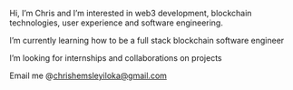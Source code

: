  Hi, I’m Chris and 
I’m interested in web3 development,
blockchain technologies, user experience
and software engineering.
 
I’m currently learning how to be a full stack blockchain software engineer 
 
I’m looking for internships and collaborations on projects 
 
Email me @chrishemsleyiloka@gmail.com

<!---
Christopherhemsleyiloka/Christopherhemsleyiloka is a ✨ special ✨ repository because its `README.md` (this file) appears on your GitHub profile.
You can click the Preview link to take a look at your changes.
--->
